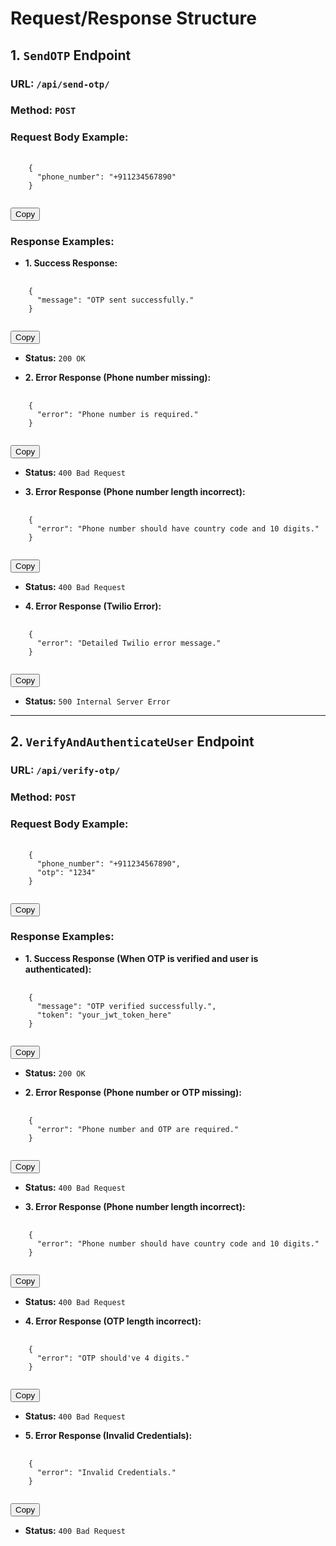 # Request/Response Structure

## 1. `SendOTP` Endpoint

### URL: `/api/send-otp/`
### Method: `POST`

### Request Body Example:
<pre>
  <code id="send-otp-request">
    {
      "phone_number": "+911234567890"
    }
  </code>
</pre>
<button onclick="copyToClipboard('#send-otp-request')">Copy</button>

### Response Examples:

- **1. Success Response:**
<pre>
  <code id="send-otp-success">
    {
      "message": "OTP sent successfully."
    }
  </code>
</pre>
<button onclick="copyToClipboard('#send-otp-success')">Copy</button>
- **Status:** `200 OK`

- **2. Error Response (Phone number missing):**
<pre>
  <code id="send-otp-error-missing">
    {
      "error": "Phone number is required."
    }
  </code>
</pre>
<button onclick="copyToClipboard('#send-otp-error-missing')">Copy</button>
- **Status:** `400 Bad Request`

- **3. Error Response (Phone number length incorrect):**
<pre>
  <code id="send-otp-error-length">
    {
      "error": "Phone number should have country code and 10 digits."
    }
  </code>
</pre>
<button onclick="copyToClipboard('#send-otp-error-length')">Copy</button>
- **Status:** `400 Bad Request`

- **4. Error Response (Twilio Error):**
<pre>
  <code id="send-otp-error-twilio">
    {
      "error": "Detailed Twilio error message."
    }
  </code>
</pre>
<button onclick="copyToClipboard('#send-otp-error-twilio')">Copy</button>
- **Status:** `500 Internal Server Error`

---

## 2. `VerifyAndAuthenticateUser` Endpoint

### URL: `/api/verify-otp/`
### Method: `POST`

### Request Body Example:
<pre>
  <code id="verify-otp-request">
    {
      "phone_number": "+911234567890",
      "otp": "1234"
    }
  </code>
</pre>
<button onclick="copyToClipboard('#verify-otp-request')">Copy</button>

### Response Examples:

- **1. Success Response (When OTP is verified and user is authenticated):**
<pre>
  <code id="verify-otp-success">
    {
      "message": "OTP verified successfully.",
      "token": "your_jwt_token_here"
    }
  </code>
</pre>
<button onclick="copyToClipboard('#verify-otp-success')">Copy</button>
- **Status:** `200 OK`

- **2. Error Response (Phone number or OTP missing):**
<pre>
  <code id="verify-otp-error-missing">
    {
      "error": "Phone number and OTP are required."
    }
  </code>
</pre>
<button onclick="copyToClipboard('#verify-otp-error-missing')">Copy</button>
- **Status:** `400 Bad Request`

- **3. Error Response (Phone number length incorrect):**
<pre>
  <code id="verify-otp-error-length">
    {
      "error": "Phone number should have country code and 10 digits."
    }
  </code>
</pre>
<button onclick="copyToClipboard('#verify-otp-error-length')">Copy</button>
- **Status:** `400 Bad Request`

- **4. Error Response (OTP length incorrect):**
<pre>
  <code id="verify-otp-error-otp-length">
    {
      "error": "OTP should've 4 digits."
    }
  </code>
</pre>
<button onclick="copyToClipboard('#verify-otp-error-otp-length')">Copy</button>
- **Status:** `400 Bad Request`

- **5. Error Response (Invalid Credentials):**
<pre>
  <code id="verify-otp-error-invalid">
    {
      "error": "Invalid Credentials."
    }
  </code>
</pre>
<button onclick="copyToClipboard('#verify-otp-error-invalid')">Copy</button>
- **Status:** `400 Bad Request`
